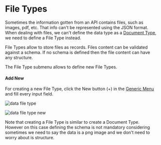 # File Types

Sometimes the information gotten from an API contains files, such as images, pdf, etc. That info can't be represented using the JSON format.  When dealing with files, we can't define the data type as a [Document Type](data/document_types.md),  we need to define a File Type instead.

File Types allow to store files as records. Files content can be validated against a schema. If no schema is defined then the file content can have any structure.

The File Type submenu allows to define new File Types.

#### Add New

For creating a new File Type, click the New button (+) in the [Generic Menu](generic/generic_menu_options_.md) and fill every input field.

![data file type](https://user-images.githubusercontent.com/54523080/149071497-40b94a32-9094-4b89-885e-a0099c35d3dd.png)

![data file type new](https://user-images.githubusercontent.com/54523080/149071736-316f3695-073c-4d31-9d1c-194d89099e3a.png)

Note that creating a File Type is similar to create a Document Type. However on this case defining the schema is not mandatory considering sometimes we need to say the data is a png image and we don't need to worry about is structure.